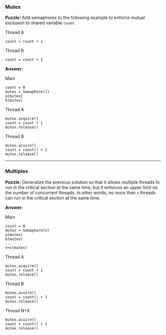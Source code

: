 ### Mutex
**Puzzle:** Add semaphores to the following example to enforce mutual exclusion to shared variable `count`

Thread A
```
count = count + 1
```

Thread B
```
count = count + 1
```

**Answer:**

Main
```
count = 0
mutex = Semaphore(1)
a(mutex)
b(mutex)
```

Thread A
```
mutex.acquire()
count = count + 1
mutex.release()
```

Thread B
```
mutex.acuire()
count = count() + 1
mutex.release()
```
------------------------------------

### Multiplex

**Puzzle:** Generalize the previous solution so that it allows multiple threads to run in the critical section at the same time, but it enforces an upper limit on the number of concurrent threads. In other words, no more than `n` threads can run in the critical section at the same time.

**Answer:**

Main
```
count = 0
mutex = Semaphore(n)
a(mutex)
b(mutex)
...
n+x(mutex)
```

Thread A
```
mutex.acquire()
count = count + 1
mutex.release()
```

Thread B
```
mutex.acuire()
count = count() + 1
mutex.release()
```

Thread N+X 
```
mutex.acuire()
count = count() + 1
mutex.release()
```





